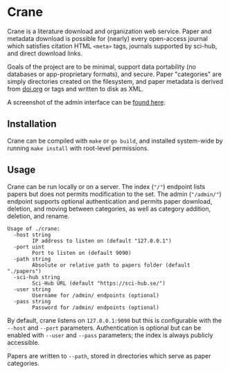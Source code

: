 # Crane

Crane is a literature download and organization web service. Paper and metadata
download is possible for (nearly) every open-access journal which satisfies
citation HTML `<meta>` tags, journals supported by sci-hub, and direct download
links.

Goals of the project are to be minimal, support data portability (no databases
or app-proprietary formats), and secure. Paper "categories" are simply
directories created on the filesystem, and paper metadata is derived from
[doi.org](https://www.doi.org/) or <meta> tags and written to disk as XML.

A screenshot of the admin interface can be [found here](screenshots/admin.png).

## Installation

Crane can be compiled with `make` or `go build`, and installed system-wide by
running `make install` with root-level permissions.

## Usage

Crane can be run locally or on a server. The index (`"/"`) endpoint lists papers
but does not permits modification to the set. The admin (`"/admin/"`) endpoint
supports optional authentication and permits paper download, deletion, and
moving between categories, as well as category addition, deletion, and rename.

```
Usage of ./crane:
  -host string
        IP address to listen on (default "127.0.0.1")
  -port uint
        Port to listen on (default 9090)
  -path string
        Absolute or relative path to papers folder (default "./papers")
  -sci-hub string
        Sci-Hub URL (default "https://sci-hub.se/")
  -user string
        Username for /admin/ endpoints (optional)
  -pass string
        Password for /admin/ endpoints (optional)
```

By default, crane listens on `127.0.0.1:9090` but this is configurable with the
`--host` and `--port` parameters. Authentication is optional but can be enabled
with `--user` and `--pass` parameters; the index is always publicly accessible.

Papers are written to `--path`, stored in directories which serve as paper
categories.
